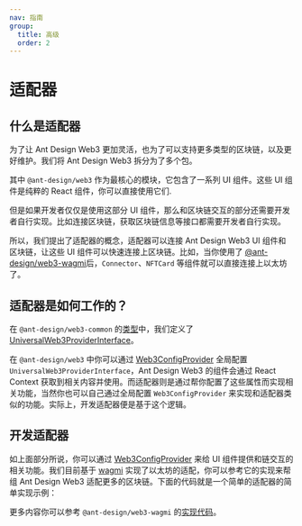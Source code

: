 ```yaml
---
nav: 指南
group:
  title: 高级
  order: 2
---
```


# 适配器

## 什么是适配器

为了让 Ant Design Web3 更加灵活，也为了可以支持更多类型的区块链，以及更好维护。我们将 Ant Design Web3 拆分为了多个包。

其中 `@ant-design/web3` 作为最核心的模块，它包含了一系列 UI 组件。这些 UI 组件是纯粹的 React 组件，你可以直接使用它们.

但是如果开发者仅仅是使用这部分 UI 组件，那么和区块链交互的部分还需要开发者自行实现。比如连接区块链，获取区块链信息等接口都需要开发者自行实现。

所以，我们提出了适配器的概念，适配器可以连接 Ant Design Web3 UI 组件和区块链，让这些 UI 组件可以快速连接上区块链。比如，当你使用了 [@ant-design/web3-wagmi](../../packages/web3/src/ethereum/index.zh-CN.md)后，`Connector`、`NFTCard` 等组件就可以直接连接上以太坊了。

## 适配器是如何工作的？

在 `@ant-design/web3-common` 的[类型](https://github.com/ant-design/ant-design-web3/blob/main/packages/common/src/types.ts)中，我们定义了 [UniversalWeb3ProviderInterface](../../packages/web3/src/types/index.zh-CN.md#universalweb3providerinterface)。

在 `@ant-design/web3` 中你可以通过 [Web3ConfigProvider](../../packages/web3/src/web3-config-provider/index.zh-CN.md) 全局配置 `UniversalWeb3ProviderInterface`，Ant Design Web3 的组件会通过 React Context 获取到相关内容并使用。而适配器则是通过帮你配置了这些属性而实现相关功能，当然你也可以自己通过全局配置 `Web3ConfigProvider` 来实现和适配器类似的功能。实际上，开发适配器便是基于这个逻辑。

## 开发适配器

如上面部分所说，你可以通过 [Web3ConfigProvider](../../packages/web3/src/web3-config-provider/index.zh-CN.md) 来给 UI 组件提供和链交互的相关功能。我们目前基于 [wagmi](https://wagmi.sh/) 实现了以太坊的适配，你可以参考它的实现来帮组 Ant Design Web3 适配更多的区块链。下面的代码就是一个简单的适配器的简单实现示例：

<code src="./demos/adapter.tsx"></code>

更多内容你可以参考 `@ant-design/web3-wagmi` 的[实现代码](https://github.com/ant-design/ant-design-web3/tree/main/packages/wagmi)。
